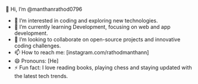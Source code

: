 👋 Hi, I’m @manthanrathod0796  
- 👀 I’m interested in coding and exploring new technologies.  
- 🌱 I’m currently learning Development, focusing on web and app development.  
- 💞️ I’m looking to collaborate on open-source projects and innovative coding challenges.  
- 📫 How to reach me: [instagram.com/rathodmanthann]  
- 😄 Pronouns: [He]  
- ⚡ Fun fact: I love reading books, playing chess and staying updated with the latest tech trends.

<!---
manthanrathod0796/manthanrathod0796 is a ✨ special ✨ repository because its `README.md` (this file) appears on your GitHub profile.
You can click the Preview link to take a look at your changes.
--->
